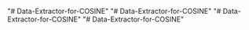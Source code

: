 "# Data-Extractor-for-COSINE" 
"# Data-Extractor-for-COSINE" 
"# Data-Extractor-for-COSINE" 
"# Data-Extractor-for-COSINE" 
